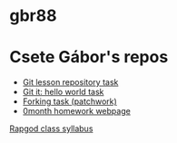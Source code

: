 # gbr88
<h1>Csete Gábor's repos</h1>
<ul>
<li>
<a href="https://github.com/gbr88/git-lesson-repository.git">Git lesson repository task</a>
</li>
<li><a href="https://github.com/gbr88/hello-world.git">Git it: hello world task</a>
</li>
<li><a href="https://github.com/gbr88/patchwork.git">Forking task (patchwork)</a>
</li>
<li><a href="https://gbr88.github.io/index.html">0month homework webpage</a>
</li>
</ul
<h2>
<a href="https://github.com/green-fox-academy/rapgod-syllabus.git">Rapgod class syllabus</a>
</h2>
